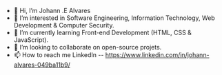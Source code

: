 - 👋 Hi, I’m Johann .E Alvares
- 👀 I’m interested in Software Engineering, Information Technology, Web Development & Computer Security.
- 🌱 I’m currently learning Front-end Development (HTML, CSS & JavaScript).
- 💞️ I’m looking to collaborate on open-source projets.
- 📫 How to reach me LinkedIn -- https://www.linkedin.com/in/johann-alvares-049ba11b9/ 

<!---
johannalvares1203/johannalvares1203 is a ✨ special ✨ repository because its `README.md` (this file) appears on your GitHub profile.
You can click the Preview link to take a look at your changes.
--->
